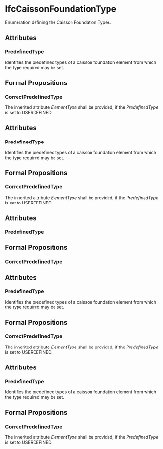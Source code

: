 # IfcCaissonFoundationType

Enumeration defining the Caisson Foundation Types.
<!-- end of short definition -->

## Attributes

### PredefinedType
Identifies the predefined types of a caisson foundation element from which the type required may be set.

## Formal Propositions

### CorrectPredefinedType
The inherited attribute _ElementType_ shall be provided, if the _PredefinedType_ is set to USERDEFINED.

## Attributes

### PredefinedType
Identifies the predefined types of a caisson foundation element from which the type required may be set.

## Formal Propositions

### CorrectPredefinedType
The inherited attribute _ElementType_ shall be provided, if the _PredefinedType_ is set to USERDEFINED.

## Attributes

### PredefinedType


## Formal Propositions

### CorrectPredefinedType


## Attributes

### PredefinedType
Identifies the predefined types of a caisson foundation element from which the type required may be set.

## Formal Propositions

### CorrectPredefinedType
The inherited attribute _ElementType_ shall be provided, if the _PredefinedType_ is set to USERDEFINED.

## Attributes

### PredefinedType
Identifies the predefined types of a caisson foundation element from which the type required may be set.

## Formal Propositions

### CorrectPredefinedType
The inherited attribute _ElementType_ shall be provided, if the _PredefinedType_ is set to USERDEFINED.
